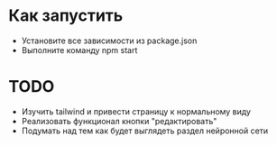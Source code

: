 # Как запустить
* Установите все зависимости из package.json
* Выполните команду npm start

# TODO
* Изучить tailwind и привести страницу к нормальному виду
* Реализовать функционал кнопки "редактировать"
* Подумать над тем как будет выглядеть раздел нейронной сети

